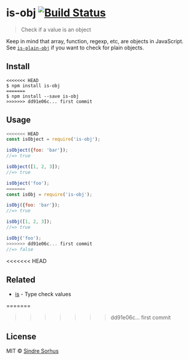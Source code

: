 # is-obj [![Build Status](https://travis-ci.org/sindresorhus/is-obj.svg?branch=master)](https://travis-ci.org/sindresorhus/is-obj)

> Check if a value is an object

Keep in mind that array, function, regexp, etc, are objects in JavaScript.<br>
See [`is-plain-obj`](https://github.com/sindresorhus/is-plain-obj) if you want to check for plain objects.


## Install

```
<<<<<<< HEAD
$ npm install is-obj
=======
$ npm install --save is-obj
>>>>>>> dd91e06c... first commit
```


## Usage

```js
<<<<<<< HEAD
const isObject = require('is-obj');

isObject({foo: 'bar'});
//=> true

isObject([1, 2, 3]);
//=> true

isObject('foo');
=======
const isObj = require('is-obj');

isObj({foo: 'bar'});
//=> true

isObj([1, 2, 3]);
//=> true

isObj('foo');
>>>>>>> dd91e06c... first commit
//=> false
```


<<<<<<< HEAD
## Related

- [is](https://github.com/sindresorhus/is) - Type check values


=======
>>>>>>> dd91e06c... first commit
## License

MIT © [Sindre Sorhus](https://sindresorhus.com)
